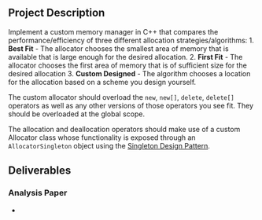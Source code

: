 

## Project Description
Implement a custom memory manager in C++ that compares the performance/efficiency of three different allocation strategies/algorithms:
    1. **Best Fit** - The allocator chooses the smallest area of memory that is available that is large enough for the desired allocation.
    2. **First Fit** - The allocator chooses the first area of memory that is of sufficient size for the desired allocation 
    3. **Custom Designed** - The algorithm chooses a location for the allocation based on a scheme you design yourself. 

The custom allocator should overload the `new`, `new[]`, `delete`, `delete[]` operators as well as any other versions of those operators you see fit.  They should be overloaded at the global scope.  

The allocation and deallocation operators should make use of a custom Allocator class whose functionality is exposed through an `AllocatorSingleton` object using the [Singleton Design Pattern](https://en.wikipedia.org/wiki/Singleton_pattern).  
    

## Deliverables

### Analysis Paper

- 
